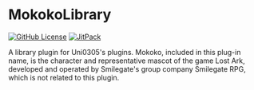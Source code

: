 # MokokoLibrary 

[![GitHub License](https://img.shields.io/github/license/Uni0305/MokokoLibrary?style=for-the-badge)](LICENSE.md)
[![JitPack](https://img.shields.io/jitpack/version/com.github.uni0305/MokokoLibrary?style=for-the-badge)](https://jitpack.io/#Uni0305/MokokoLibrary)

A library plugin for Uni0305's plugins.
Mokoko, included in this plug-in name, is the character and representative mascot of the game Lost Ark, developed and operated by Smilegate's group company Smilegate RPG, which is not related to this plugin.